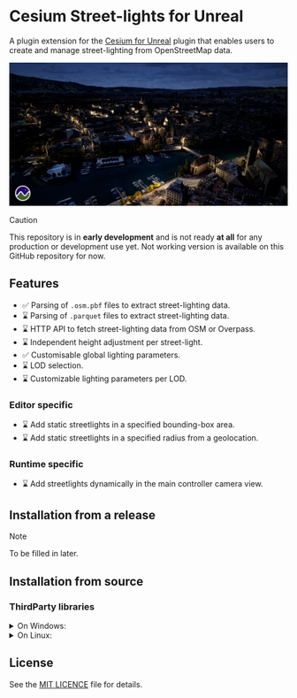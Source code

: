 # Cesium Street-lights for Unreal

A plugin extension for the [Cesium for Unreal](https://github.com/CesiumGS/cesium-unreal) plugin that enables users to create and manage street-lighting from OpenStreetMap data.

![Picture of Zurich at night](Resources/ZurichAtNight.png)

> [!CAUTION]  
> This repository is in **early development** and is not ready **at all** for any production or development use yet.
> Not working version is available on this GitHub repository for now.

## Features

- ✅ Parsing of `.osm.pbf` files to extract street-lighting data.
- ⌛ Parsing of `.parquet` files to extract street-lighting data.
- ⌛ HTTP API to fetch street-lighting data from OSM or Overpass.
- ⌛ Independent height adjustment per street-light.
- ✅ Customisable global lighting parameters.
- ⌛ LOD selection.
- ⌛ Customizable lighting parameters per LOD.

### Editor specific

- ⌛ Add static streetlights in a specified bounding-box area.
- ⌛ Add static streetlights in a specified radius from a geolocation.

### Runtime specific

- ⌛ Add streetlights dynamically in the main controller camera view.

## Installation from a release

> [!NOTE]
> To be filled in later.

## Installation from source

### ThirdParty libraries

<details>
<summary>On Windows:</summary>
```shell
cd Source/ThirdParty
git clone https://github.com/Microsoft/vcpkg.git _vcpkg
cd _vcpkg
./bootstrap-vcpkg.bat
cd ..
./_vcpkg/vcpkg.exe install --x-install-root=. --triplet=x64-windows
```
</details>

<details>
<summary>On Linux:</summary>
```shell
cd Source/ThirdParty
git clone https://github.com/Microsoft/vcpkg.git _vcpkg
cd _vcpkg
./bootstrap-vcpkg.sh
cd ..
./_vcpkg/vcpkg install --x-install-root=. --triplet=x64-linux
```
</details>

## License

See the [MIT LICENCE](LICENSE.md) file for details.

